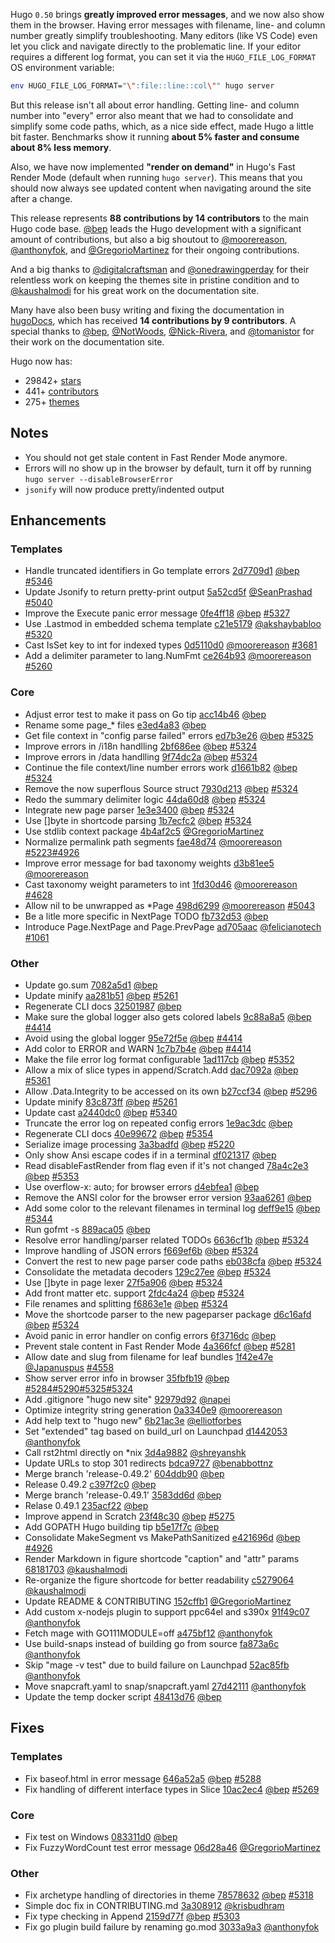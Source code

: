 Hugo `0.50` brings **greatly improved error messages**, and we now also show them in the browser. Having error messages with filename, line- and column number greatly simplify troubleshooting. Many editors (like VS Code) even let you click and navigate directly to the problematic line. If your editor requires a different log format, you can set it via the `HUGO_FILE_LOG_FORMAT` OS environment variable:


```bash
env HUGO_FILE_LOG_FORMAT="\":file::line::col\"" hugo server
```

But this release isn't all about error handling. Getting line- and column number into "every" error also meant that we had to consolidate and simplify some code paths, which, as a nice side effect, made Hugo a little bit faster. Benchmarks show it running **about 5% faster and consume about 8% less memory**.

Also, we have now implemented **"render on demand"** in Hugo's Fast Render Mode (default when running `hugo server`). This means that you should now always see updated content when navigating around the site after a change.

This release represents **88 contributions by 14 contributors** to the main Hugo code base.
[@bep](https://github.com/bep) leads the Hugo development with a significant amount of contributions, but also a big shoutout to [@moorereason](https://github.com/moorereason), [@anthonyfok](https://github.com/anthonyfok), and [@GregorioMartinez](https://github.com/GregorioMartinez) for their ongoing contributions.

And a big thanks to [@digitalcraftsman](https://github.com/digitalcraftsman) and [@onedrawingperday](https://github.com/onedrawingperday) for their relentless work on keeping the themes site in pristine condition and to [@kaushalmodi](https://github.com/kaushalmodi) for his great work on the documentation site.

Many have also been busy writing and fixing the documentation in [hugoDocs](https://github.com/gohugoio/hugoDocs), 
which has received **14 contributions by 9 contributors**. A special thanks to [@bep](https://github.com/bep), [@NotWoods](https://github.com/NotWoods), [@Nick-Rivera](https://github.com/Nick-Rivera), and [@tomanistor](https://github.com/tomanistor) for their work on the documentation site.

Hugo now has:

* 29842+ [stars](https://github.com/gohugoio/hugo/stargazers)
* 441+ [contributors](https://github.com/gohugoio/hugo/graphs/contributors)
* 275+ [themes](http://themes.gohugo.io/)

## Notes

* You should not get stale content in Fast Render Mode anymore.
* Errors will no show up in the browser by default, turn it off by running `hugo server --disableBrowserError`
* `jsonify` will now produce pretty/indented output

## Enhancements

### Templates

* Handle truncated identifiers in Go template errors [2d7709d1](https://github.com/gohugoio/hugo/commit/2d7709d15584e4c11138cd7fe92717a2a58e4585) [@bep](https://github.com/bep) [#5346](https://github.com/gohugoio/hugo/issues/5346)
* Update Jsonify to return pretty-print output [5a52cd5f](https://github.com/gohugoio/hugo/commit/5a52cd5f920bb3d067ab1682adece9f813c67ba1) [@SeanPrashad](https://github.com/SeanPrashad) [#5040](https://github.com/gohugoio/hugo/issues/5040)
* Improve the Execute panic error message [0fe4ff18](https://github.com/gohugoio/hugo/commit/0fe4ff18751156fa072e1f83077e49a8597e7dcd) [@bep](https://github.com/bep) [#5327](https://github.com/gohugoio/hugo/issues/5327)
* Use .Lastmod in embedded schema template [c21e5179](https://github.com/gohugoio/hugo/commit/c21e5179ce9a370c416c01fbe9472be1fb5c6650) [@akshaybabloo](https://github.com/akshaybabloo) [#5320](https://github.com/gohugoio/hugo/issues/5320)
* Cast IsSet key to int for indexed types [0d5110d0](https://github.com/gohugoio/hugo/commit/0d5110d03324380cb4a288d3fa08c1b86ba227da) [@moorereason](https://github.com/moorereason) [#3681](https://github.com/gohugoio/hugo/issues/3681)
* Add a delimiter parameter to lang.NumFmt [ce264b93](https://github.com/gohugoio/hugo/commit/ce264b936ce9f589bd889e18762881cff8bc9cd0) [@moorereason](https://github.com/moorereason) [#5260](https://github.com/gohugoio/hugo/issues/5260)

### Core

* Adjust error test to make it pass on Go tip [acc14b46](https://github.com/gohugoio/hugo/commit/acc14b4646d849e09e8da37552d4f4f777d0fce2) [@bep](https://github.com/bep) 
* Rename some page_* files [e3ed4a83](https://github.com/gohugoio/hugo/commit/e3ed4a83b8e92ce9bf070f7b41780798b006e848) [@bep](https://github.com/bep) 
* Get file context in "config parse failed" errors [ed7b3e26](https://github.com/gohugoio/hugo/commit/ed7b3e261909fe425ef64216f12806840c45b205) [@bep](https://github.com/bep) [#5325](https://github.com/gohugoio/hugo/issues/5325)
* Improve errors in /i18n handlling [2bf686ee](https://github.com/gohugoio/hugo/commit/2bf686ee217808186385bfcf6156f15bbdb33651) [@bep](https://github.com/bep) [#5324](https://github.com/gohugoio/hugo/issues/5324)
* Improve errors in /data handlling [9f74dc2a](https://github.com/gohugoio/hugo/commit/9f74dc2a52b6f568b5a060b7a4be47196804b01f) [@bep](https://github.com/bep) [#5324](https://github.com/gohugoio/hugo/issues/5324)
* Continue the file context/line number errors work [d1661b82](https://github.com/gohugoio/hugo/commit/d1661b823af25c50d3bbe5366ea40a3cdd52e237) [@bep](https://github.com/bep) [#5324](https://github.com/gohugoio/hugo/issues/5324)
* Remove the now superflous Source struct [7930d213](https://github.com/gohugoio/hugo/commit/7930d2132a3c36c1aaca20f16f56978c84656b0a) [@bep](https://github.com/bep) [#5324](https://github.com/gohugoio/hugo/issues/5324)
* Redo the summary delimiter logic [44da60d8](https://github.com/gohugoio/hugo/commit/44da60d869578423dea529db62ed613588a2a560) [@bep](https://github.com/bep) [#5324](https://github.com/gohugoio/hugo/issues/5324)
* Integrate new page parser [1e3e3400](https://github.com/gohugoio/hugo/commit/1e3e34002dae3d4a980141efcc86886e7de5bef8) [@bep](https://github.com/bep) [#5324](https://github.com/gohugoio/hugo/issues/5324)
* Use []byte in shortcode parsing [1b7ecfc2](https://github.com/gohugoio/hugo/commit/1b7ecfc2e176315b69914756c70b46306561e4d1) [@bep](https://github.com/bep) [#5324](https://github.com/gohugoio/hugo/issues/5324)
* Use stdlib context package [4b4af2c5](https://github.com/gohugoio/hugo/commit/4b4af2c52e658d516dd4bfaf59fef4f054dabec3) [@GregorioMartinez](https://github.com/GregorioMartinez) 
* Normalize permalink path segments [fae48d74](https://github.com/gohugoio/hugo/commit/fae48d7457de96969ec53349194dcbfa45adc269) [@moorereason](https://github.com/moorereason) [#5223](https://github.com/gohugoio/hugo/issues/5223)[#4926](https://github.com/gohugoio/hugo/issues/4926)
* Improve error message for bad taxonomy weights [d3b81ee5](https://github.com/gohugoio/hugo/commit/d3b81ee58e8fd3a0ab8265a2898d66cbcdf6a7c1) [@moorereason](https://github.com/moorereason) 
* Cast taxonomy weight parameters to int [1fd30d46](https://github.com/gohugoio/hugo/commit/1fd30d462ee7f67fde6f29d170af1d225258322b) [@moorereason](https://github.com/moorereason) [#4628](https://github.com/gohugoio/hugo/issues/4628)
* Allow nil to be unwrapped as *Page [498d6299](https://github.com/gohugoio/hugo/commit/498d6299581bead0f582431b8133d8b5f8760618) [@moorereason](https://github.com/moorereason) [#5043](https://github.com/gohugoio/hugo/issues/5043)
* Be a litle more specific in NextPage TODO [fb732d53](https://github.com/gohugoio/hugo/commit/fb732d5322381ee7f3a849258419cef7bbf1487b) [@bep](https://github.com/bep) 
* Introduce Page.NextPage and Page.PrevPage [ad705aac](https://github.com/gohugoio/hugo/commit/ad705aac0649fa3102f7639bc4db65d45e108ee2) [@felicianotech](https://github.com/felicianotech) [#1061](https://github.com/gohugoio/hugo/issues/1061)

### Other

* Update go.sum [7082a5d1](https://github.com/gohugoio/hugo/commit/7082a5d14382acfc300ae4f66d07a14100e2358c) [@bep](https://github.com/bep) 
* Update minify [aa281b51](https://github.com/gohugoio/hugo/commit/aa281b5135db2e84b9e21b5f38a6cb63cf3ab158) [@bep](https://github.com/bep) [#5261](https://github.com/gohugoio/hugo/issues/5261)
* Regenerate CLI docs [32501987](https://github.com/gohugoio/hugo/commit/325019872467ee152ea56329a796acf35dec6fb3) [@bep](https://github.com/bep) 
* Make sure the global logger also gets colored labels [9c88a8a5](https://github.com/gohugoio/hugo/commit/9c88a8a55adf7779039504fa77d74ec80d658c40) [@bep](https://github.com/bep) [#4414](https://github.com/gohugoio/hugo/issues/4414)
* Avoid using the global logger [95e72f5e](https://github.com/gohugoio/hugo/commit/95e72f5e8e4634fbbb2ea7ece2156487230ad1d4) [@bep](https://github.com/bep) [#4414](https://github.com/gohugoio/hugo/issues/4414)
* Add color to ERROR and WARN [1c7b7b4e](https://github.com/gohugoio/hugo/commit/1c7b7b4ef293aa133e5b55f3ebb2d37d8839532f) [@bep](https://github.com/bep) [#4414](https://github.com/gohugoio/hugo/issues/4414)
* Make the file error log format configurable [1ad117cb](https://github.com/gohugoio/hugo/commit/1ad117cbe2903aa9d029f90750acf633eb2a51a2) [@bep](https://github.com/bep) [#5352](https://github.com/gohugoio/hugo/issues/5352)
* Allow a mix of slice types in append/Scratch.Add [dac7092a](https://github.com/gohugoio/hugo/commit/dac7092a9cb22d59db28fb15af15f7b14ff47588) [@bep](https://github.com/bep) [#5361](https://github.com/gohugoio/hugo/issues/5361)
* Allow .Data.Integrity to be accessed on its own [b27ccf34](https://github.com/gohugoio/hugo/commit/b27ccf34bf4e5ee618a66fa11c68a9690e395034) [@bep](https://github.com/bep) [#5296](https://github.com/gohugoio/hugo/issues/5296)
* Update minify [83c873ff](https://github.com/gohugoio/hugo/commit/83c873ff37ddd379181540021232f026e7678486) [@bep](https://github.com/bep) [#5261](https://github.com/gohugoio/hugo/issues/5261)
* Update cast [a2440dc0](https://github.com/gohugoio/hugo/commit/a2440dc0e2d46ef774305cd5e4fea5ff2bdd5f11) [@bep](https://github.com/bep) [#5340](https://github.com/gohugoio/hugo/issues/5340)
* Truncate the error log on repeated config errors [1e9ac3dc](https://github.com/gohugoio/hugo/commit/1e9ac3dcc21e8f78d3f0a0ba4f35f6c142dfa6bc) [@bep](https://github.com/bep) 
* Regenerate CLI docs [40e99672](https://github.com/gohugoio/hugo/commit/40e99672b6f697a614485aace07ca84268f6c787) [@bep](https://github.com/bep) [#5354](https://github.com/gohugoio/hugo/issues/5354)
* Serialize image processing [3a3badfd](https://github.com/gohugoio/hugo/commit/3a3badfd1d4b1d4c9863ecaf029512d36136fa0f) [@bep](https://github.com/bep) [#5220](https://github.com/gohugoio/hugo/issues/5220)
* Only show Ansi escape codes if in a terminal [df021317](https://github.com/gohugoio/hugo/commit/df021317a964a482cd1cd579de5a12d50faf0d08) [@bep](https://github.com/bep) 
* Read disableFastRender from flag even if it's not changed [78a4c2e3](https://github.com/gohugoio/hugo/commit/78a4c2e32ef9ea8e92bb7bb3586e4c22b02eb494) [@bep](https://github.com/bep) [#5353](https://github.com/gohugoio/hugo/issues/5353)
* Use overflow-x: auto; for browser errors [d4ebfea1](https://github.com/gohugoio/hugo/commit/d4ebfea1fffdc35059f42a46387e0aaf0ea877d2) [@bep](https://github.com/bep) 
* Remove the ANSI color for the browser error version [93aa6261](https://github.com/gohugoio/hugo/commit/93aa6261b4fc8caa74afef97b6304ea35dfd7d0e) [@bep](https://github.com/bep) 
* Add some color to the relevant filenames in terminal log [deff9e15](https://github.com/gohugoio/hugo/commit/deff9e154bc0371af56741ddb22cb1f9e392838a) [@bep](https://github.com/bep) [#5344](https://github.com/gohugoio/hugo/issues/5344)
* Run gofmt -s [889aca05](https://github.com/gohugoio/hugo/commit/889aca054a267506a1c7cfaa3992d324764d6358) [@bep](https://github.com/bep) 
* Resolve error handling/parser related TODOs [6636cf1b](https://github.com/gohugoio/hugo/commit/6636cf1bea77d20ef2a72a45fae59ac402fb133b) [@bep](https://github.com/bep) [#5324](https://github.com/gohugoio/hugo/issues/5324)
* Improve handling of JSON errors [f669ef6b](https://github.com/gohugoio/hugo/commit/f669ef6bec25155d015b6ab231c53caef4fa5cdc) [@bep](https://github.com/bep) [#5324](https://github.com/gohugoio/hugo/issues/5324)
* Convert the rest to new page parser code paths [eb038cfa](https://github.com/gohugoio/hugo/commit/eb038cfa0a8ada29dfcba1204ec5c432da9ed7e0) [@bep](https://github.com/bep) [#5324](https://github.com/gohugoio/hugo/issues/5324)
* Consolidate the metadata decoders [129c27ee](https://github.com/gohugoio/hugo/commit/129c27ee6e9fed98dbfebeaa272fd52757b475b2) [@bep](https://github.com/bep) [#5324](https://github.com/gohugoio/hugo/issues/5324)
* Use []byte in page lexer [27f5a906](https://github.com/gohugoio/hugo/commit/27f5a906a2a34e3b8348c8baeea48355352b5bbb) [@bep](https://github.com/bep) [#5324](https://github.com/gohugoio/hugo/issues/5324)
* Add front matter etc. support [2fdc4a24](https://github.com/gohugoio/hugo/commit/2fdc4a24d5450a98cf38a4456e8e0e8e97a3343d) [@bep](https://github.com/bep) [#5324](https://github.com/gohugoio/hugo/issues/5324)
* File renames and splitting [f6863e1e](https://github.com/gohugoio/hugo/commit/f6863e1ef725f654a4c869ef4955f9add6908a46) [@bep](https://github.com/bep) [#5324](https://github.com/gohugoio/hugo/issues/5324)
* Move the shortcode parser to the new pageparser package [d6c16afd](https://github.com/gohugoio/hugo/commit/d6c16afde0ce62cfea73447f30d6ed2b8ef4b411) [@bep](https://github.com/bep) [#5324](https://github.com/gohugoio/hugo/issues/5324)
* Avoid panic in error handler on config errors [6f3716dc](https://github.com/gohugoio/hugo/commit/6f3716dc22e373097a38d053f5415feca602f330) [@bep](https://github.com/bep) 
* Prevent stale content in Fast Render Mode [4a366fcf](https://github.com/gohugoio/hugo/commit/4a366fcfee24b3a5a5045b16c3b87b76147adf5e) [@bep](https://github.com/bep) [#5281](https://github.com/gohugoio/hugo/issues/5281)
* Allow date and slug from filename for leaf bundles [1f42e47e](https://github.com/gohugoio/hugo/commit/1f42e47e475c0cd684426dd230de411d4c385a3c) [@Japanuspus](https://github.com/Japanuspus) [#4558](https://github.com/gohugoio/hugo/issues/4558)
* Show server error info in browser [35fbfb19](https://github.com/gohugoio/hugo/commit/35fbfb19a173b01bc881f2bbc5d104136633a7ec) [@bep](https://github.com/bep) [#5284](https://github.com/gohugoio/hugo/issues/5284)[#5290](https://github.com/gohugoio/hugo/issues/5290)[#5325](https://github.com/gohugoio/hugo/issues/5325)[#5324](https://github.com/gohugoio/hugo/issues/5324)
* Add .gitignore "hugo new site" [92979d92](https://github.com/gohugoio/hugo/commit/92979d92889ff8991acfadd42982c2e55d01b163) [@napei](https://github.com/napei) 
* Optimize integrity string generation [0a3340e9](https://github.com/gohugoio/hugo/commit/0a3340e95254597bc8a9feb250f2733b7d51edf8) [@moorereason](https://github.com/moorereason) 
* Add help text to "hugo new" [6b21ac3e](https://github.com/gohugoio/hugo/commit/6b21ac3e67cb101255e8c3d9dbf076391a9eed8d) [@elliotforbes](https://github.com/elliotforbes) 
* Set "extended" tag based on build_url on Launchpad [d1442053](https://github.com/gohugoio/hugo/commit/d14420539ac04d31dde2252eee66d7e4c7749780) [@anthonyfok](https://github.com/anthonyfok) 
* Call rst2html directly on *nix [3d4a9882](https://github.com/gohugoio/hugo/commit/3d4a9882bfc81215fb4f9eba8859324958747d4a) [@shreyanshk](https://github.com/shreyanshk) 
* Update URLs to stop 301 redirects [bdca9727](https://github.com/gohugoio/hugo/commit/bdca9727944e4cbb5a9372a8404e948ffea7c31c) [@benabbottnz](https://github.com/benabbottnz) 
* Merge branch 'release-0.49.2' [604ddb90](https://github.com/gohugoio/hugo/commit/604ddb90c5d6f1ca5583be1ec0ea8e48f014741a) [@bep](https://github.com/bep) 
* Release 0.49.2 [c397f2c0](https://github.com/gohugoio/hugo/commit/c397f2c08087cf4cda3abe2d146e30f58d6d3216) [@bep](https://github.com/bep) 
* Merge branch 'release-0.49.1' [3583dd6d](https://github.com/gohugoio/hugo/commit/3583dd6d713c243808b5e8724b32565ceaf66104) [@bep](https://github.com/bep) 
* Relase 0.49.1 [235acf22](https://github.com/gohugoio/hugo/commit/235acf22321475895442ce49ca5d16be273c1e1f) [@bep](https://github.com/bep) 
* Improve append in Scratch [23f48c30](https://github.com/gohugoio/hugo/commit/23f48c300cb5ffe0fe43c88464f38c68831a17ad) [@bep](https://github.com/bep) [#5275](https://github.com/gohugoio/hugo/issues/5275)
* Add GOPATH Hugo building tip [b5e17f7c](https://github.com/gohugoio/hugo/commit/b5e17f7c837ce796e1094c8033fa7084510402fb) [@bep](https://github.com/bep) 
* Consolidate MakeSegment vs MakePathSanitized [e421696d](https://github.com/gohugoio/hugo/commit/e421696d02bfb8764ae57238e211ce0e85e9782e) [@bep](https://github.com/bep) [#4926](https://github.com/gohugoio/hugo/issues/4926)
* Render Markdown in figure shortcode "caption" and "attr" params [68181703](https://github.com/gohugoio/hugo/commit/6818170308994b5f01dec7a559f92d6c7c5ca100) [@kaushalmodi](https://github.com/kaushalmodi) 
* Re-organize the figure shortcode for better readability [c5279064](https://github.com/gohugoio/hugo/commit/c5279064df9664d6b2ad277e2fba1e4bb3b0f4be) [@kaushalmodi](https://github.com/kaushalmodi) 
* Update README & CONTRIBUTING [152cffb1](https://github.com/gohugoio/hugo/commit/152cffb13a237651c2277dc6c2c9e4172d58b3df) [@GregorioMartinez](https://github.com/GregorioMartinez) 
* Add custom x-nodejs plugin to support ppc64el and s390x [91f49c07](https://github.com/gohugoio/hugo/commit/91f49c0700dde13e16f42c745584a0bef60c6fe2) [@anthonyfok](https://github.com/anthonyfok) 
* Fetch mage with GO111MODULE=off [a475bf12](https://github.com/gohugoio/hugo/commit/a475bf125cd76dacc1bf7ccbcc263a7b59efc510) [@anthonyfok](https://github.com/anthonyfok) 
* Use build-snaps instead of building go from source [fa873a6c](https://github.com/gohugoio/hugo/commit/fa873a6cb3f0fa81002fcd725ecd52fc4b9df48f) [@anthonyfok](https://github.com/anthonyfok) 
* Skip "mage -v test" due to build failure on Launchpad [52ac85fb](https://github.com/gohugoio/hugo/commit/52ac85fbc4d4066b5e13df454593597df0166262) [@anthonyfok](https://github.com/anthonyfok) 
* Move snapcraft.yaml to snap/snapcraft.yaml [27d42111](https://github.com/gohugoio/hugo/commit/27d4211187d4617f4b3afa970f91349567886748) [@anthonyfok](https://github.com/anthonyfok) 
* Update the temp docker script [48413d76](https://github.com/gohugoio/hugo/commit/48413d76f44ecfc9b90f9df63974080f6b285667) [@bep](https://github.com/bep) 

## Fixes

### Templates

* Fix baseof.html in error message [646a52a5](https://github.com/gohugoio/hugo/commit/646a52a5c5f52890f2d0270b68ba0f863047484a) [@bep](https://github.com/bep) [#5288](https://github.com/gohugoio/hugo/issues/5288)
* Fix handling of different interface types in Slice [10ac2ec4](https://github.com/gohugoio/hugo/commit/10ac2ec4466090957e1f6897906ddeb1e0b13673) [@bep](https://github.com/bep) [#5269](https://github.com/gohugoio/hugo/issues/5269)

### Core

* Fix test on Windows [083311d0](https://github.com/gohugoio/hugo/commit/083311d0336ced35909b3375950f7817ecf95ed0) [@bep](https://github.com/bep) 
* Fix FuzzyWordCount test error message [06d28a46](https://github.com/gohugoio/hugo/commit/06d28a464d086880f52dd850f91e668ab957b31f) [@GregorioMartinez](https://github.com/GregorioMartinez) 

### Other

* Fix archetype handling of directories in theme [78578632](https://github.com/gohugoio/hugo/commit/78578632f545283741a01f024a6ccedc0b695a30) [@bep](https://github.com/bep) [#5318](https://github.com/gohugoio/hugo/issues/5318)
* Simple doc fix in CONTRIBUTING.md [3a308912](https://github.com/gohugoio/hugo/commit/3a3089121b852332b5744d1f566959c8cf93cef4) [@krisbudhram](https://github.com/krisbudhram) 
* Fix type checking in Append [2159d77f](https://github.com/gohugoio/hugo/commit/2159d77f368eb1f78e51dd94133554f88052d85f) [@bep](https://github.com/bep) [#5303](https://github.com/gohugoio/hugo/issues/5303)
* Fix go plugin build failure by renaming go.mod [3033a9a3](https://github.com/gohugoio/hugo/commit/3033a9a37eb66c08e60f9fe977f29d22bd646857) [@anthonyfok](https://github.com/anthonyfok) 





